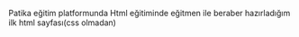 Patika eğitim platformunda Html eğitiminde eğitmen ile beraber hazırladığım  ilk html sayfası(css olmadan)
